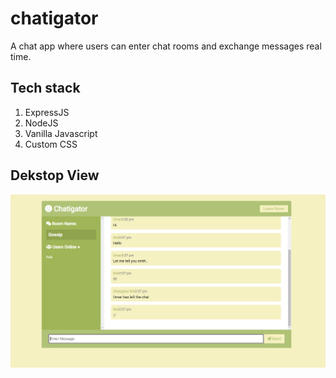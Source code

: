 # chatigator
A chat app where users can enter chat rooms and exchange messages real time. 

## Tech stack
  1. ExpressJS
  2. NodeJS
  3. Vanilla Javascript
  4. Custom CSS

## Dekstop View 
![chatigator](chatm.PNG)
